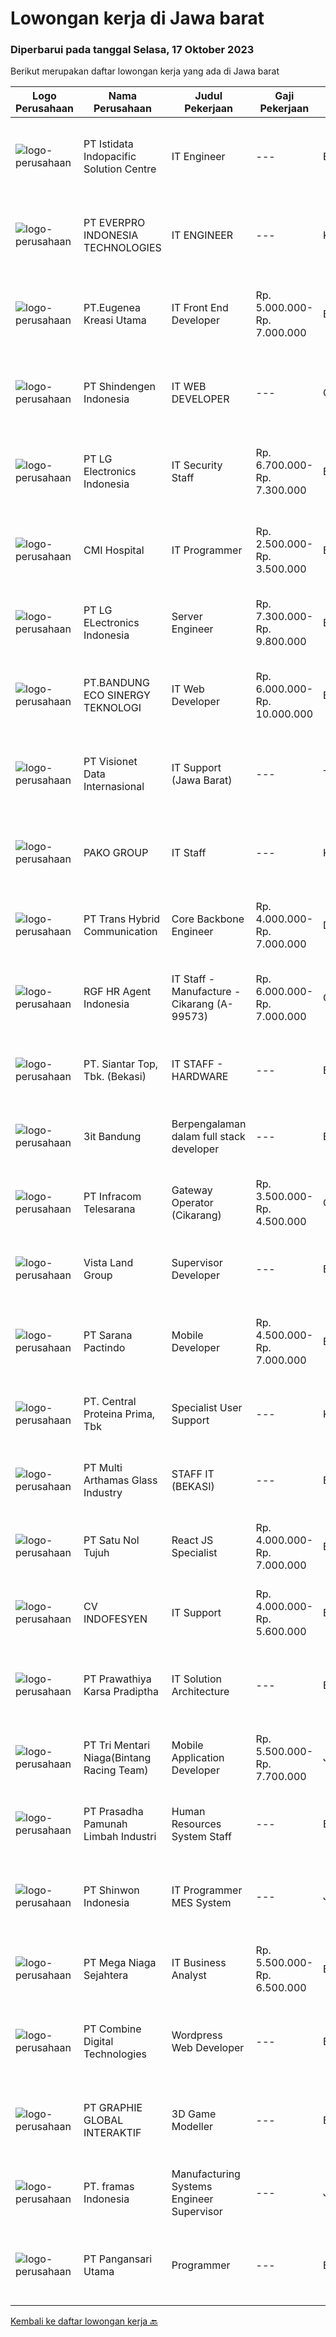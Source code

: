 
  # Lowongan kerja di Jawa barat

  ### Diperbarui pada tanggal Selasa, 17 Oktober 2023

  Berikut merupakan daftar lowongan kerja yang ada di Jawa barat

  |Logo Perusahaan | Nama Perusahaan | Judul Pekerjaan | Gaji Pekerjaan | Lokasi | Deskripsi | Tanggal diunggah | Pranala |
  | -------------- | --------------- | --------------- | --------- | --------- | -------------- | ------- | ----------- |
  |![logo-perusahaan](https://image-service-cdn.seek.com.au/d1bf0b6796507252bc7fdbbc608c29fe8470c521/ee4dce1061f3f616224767ad58cb2fc751b8d2dc)|PT Istidata Indopacific Solution Centre|IT Engineer|---|Bekasi|Kami membutuhkan manpower untuk posisi IT Engineer untuk ditempatkan di partner kami, perusahaan otomotif terkemuka di Indonesia.Tugas dan Tanggung...|Senin, 16 Oktober 2023|https://www.jobstreet.co.id/id/job/it-engineer-4499991?token=0~7de5e63e-6a39-4c63-8e96-614439640597&sectionRank=1&jobId=jobstreet-id-job-4499991|
|![logo-perusahaan](https://image-service-cdn.seek.com.au/ba4c83c398a8c41b78bec28ff60900515fbd5fe4/ee4dce1061f3f616224767ad58cb2fc751b8d2dc)|PT EVERPRO INDONESIA TECHNOLOGIES|IT ENGINEER|---|Karawang|Main job responsibilities:1. IT network management and operation and maintenance: Responsible for enterprise network construction and operation and...|Senin, 16 Oktober 2023|https://www.jobstreet.co.id/id/job/it-engineer-4496073?token=0~7de5e63e-6a39-4c63-8e96-614439640597&sectionRank=2&jobId=jobstreet-id-job-4496073|
|![logo-perusahaan](https://image-service-cdn.seek.com.au/80e2dfc8f2b6adcc7d1b8cbfb2d0e60c45da1c7e/ee4dce1061f3f616224767ad58cb2fc751b8d2dc)|PT.Eugenea Kreasi Utama|IT Front End Developer|Rp. 5.000.000-Rp. 7.000.000|Bekasi|Requirement :• Bachelor Degree (Sl) Degree in Technology/Technical/information System/ Other related educations.• Min 3 years working experience as a...|Senin, 16 Oktober 2023|https://www.jobstreet.co.id/id/job/it-front-end-developer-4500773?token=0~7de5e63e-6a39-4c63-8e96-614439640597&sectionRank=3&jobId=jobstreet-id-job-4500773|
|![logo-perusahaan](https://image-service-cdn.seek.com.au/d121309f75d99ddd16b6909b8467690dad72138b/ee4dce1061f3f616224767ad58cb2fc751b8d2dc)|PT Shindengen Indonesia|IT WEB DEVELOPER|---|Cikarang|Requirements Must bachelor degree computer/telecommunication Server side implementation experience (php, javaScript, etc) Able to create program with...|Senin, 16 Oktober 2023|https://www.jobstreet.co.id/id/job/it-web-developer-4500190?token=0~7de5e63e-6a39-4c63-8e96-614439640597&sectionRank=4&jobId=jobstreet-id-job-4500190|
|![logo-perusahaan](https://image-service-cdn.seek.com.au/eb4cc8f79c9f0232ec1921952f10057fed8a8d20/ee4dce1061f3f616224767ad58cb2fc751b8d2dc)|PT LG Electronics Indonesia|IT Security Staff|Rp. 6.700.000-Rp. 7.300.000|Bekasi|Monitor access to all systems and maintain access control on network and computer systems and document access authorization Maintenance and support of...|Jumat, 13 Oktober 2023|https://www.jobstreet.co.id/id/job/it-security-staff-4498541?token=0~7de5e63e-6a39-4c63-8e96-614439640597&sectionRank=5&jobId=jobstreet-id-job-4498541|
|![logo-perusahaan](https://image-service-cdn.seek.com.au/9c062f8420bd7d638d46f11020b5ea6ef3ad4a3e/ee4dce1061f3f616224767ad58cb2fc751b8d2dc)|CMI Hospital|IT Programmer|Rp. 2.500.000-Rp. 3.500.000|Bandung|berpendidikan di bidang IT/Komputer/Programmer/Web Developer atau yang relevan lulusan D3/D4/S1 menguasai bahasa pemrograman tinggi minimal 160 cm...|Senin, 16 Oktober 2023|https://www.jobstreet.co.id/id/job/it-programmer-4500732?token=0~7de5e63e-6a39-4c63-8e96-614439640597&sectionRank=6&jobId=jobstreet-id-job-4500732|
|![logo-perusahaan](https://image-service-cdn.seek.com.au/30af14e0ee088a8c2340c8a3650bce91102b806f/ee4dce1061f3f616224767ad58cb2fc751b8d2dc)|PT LG ELectronics Indonesia|Server Engineer|Rp. 7.300.000-Rp. 9.800.000|Bekasi|Job Description : Configure and managing servers of Operation System (Windows Server STD 2012, 2016 &amp; 2021, Red Hat Enterprise, Ubuntu) Designing...|Jumat, 13 Oktober 2023|https://www.jobstreet.co.id/id/job/server-engineer-4498503?token=0~7de5e63e-6a39-4c63-8e96-614439640597&sectionRank=7&jobId=jobstreet-id-job-4498503|
|![logo-perusahaan](https://image-service-cdn.seek.com.au/be82544d34f084b9d534799bc0c6b53ce8be4b90/ee4dce1061f3f616224767ad58cb2fc751b8d2dc)|PT.BANDUNG ECO SINERGY TEKNOLOGI|IT Web Developer|Rp. 6.000.000-Rp. 10.000.000|Bandung|Deskripsi PekerjaanTugas dan Tanggung Jawab: Mampu mengembangkan dan memelihara website Memberikan support kepada divisi lain sesuai dengan kebutuhan...|Senin, 16 Oktober 2023|https://www.jobstreet.co.id/id/job/it-web-developer-4500148?token=0~7de5e63e-6a39-4c63-8e96-614439640597&sectionRank=8&jobId=jobstreet-id-job-4500148|
|![logo-perusahaan](https://image-service-cdn.seek.com.au/84d23b3586ee4efd70ea62878095fcc6b1639e33/ee4dce1061f3f616224767ad58cb2fc751b8d2dc)|PT Visionet Data Internasional|IT Support (Jawa Barat)|---|Tasikmalaya|Tanggung Jawab Utama : Monitoring system, jaringan (server), desktop, dan network Melakukan troubleshooting jaringan, hardware dan software Maintain...|Jumat, 13 Oktober 2023|https://www.jobstreet.co.id/id/job/it-support-jawa-barat-4498501?token=0~7de5e63e-6a39-4c63-8e96-614439640597&sectionRank=9&jobId=jobstreet-id-job-4498501|
|![logo-perusahaan](https://image-service-cdn.seek.com.au/16de4c66e4a50569973c56d8dd70d0931b57155d/ee4dce1061f3f616224767ad58cb2fc751b8d2dc)|PAKO GROUP|IT Staff|---|Karawang|Job Description Develop applications, systems, and dashboard or create development in line with business needs. Explore new tools and technologies to...|Jumat, 13 Oktober 2023|https://www.jobstreet.co.id/id/job/it-staff-4498322?token=0~7de5e63e-6a39-4c63-8e96-614439640597&sectionRank=10&jobId=jobstreet-id-job-4498322|
|![logo-perusahaan](https://image-service-cdn.seek.com.au/b840937e07039af8a18dd59a41c83f90b7995796/ee4dce1061f3f616224767ad58cb2fc751b8d2dc)|PT Trans Hybrid Communication|Core Backbone Engineer|Rp. 4.000.000-Rp. 7.000.000|Depok|Requirement : Understanding Network Monitoring System [NMS], Routing Protocol such as BGP &amp; IGP [EIGRP/OSPF/IS-IS/RIP]. Have the ability to...|Senin, 16 Oktober 2023|https://www.jobstreet.co.id/id/job/core-backbone-engineer-4499445?token=0~7de5e63e-6a39-4c63-8e96-614439640597&sectionRank=11&jobId=jobstreet-id-job-4499445|
|![logo-perusahaan](https://image-service-cdn.seek.com.au/d5868152525c083dcbedb1aa22a408e592bdf7d2/ee4dce1061f3f616224767ad58cb2fc751b8d2dc)|RGF HR Agent Indonesia|IT Staff - Manufacture - Cikarang (A-99573)|Rp. 6.000.000-Rp. 7.000.000|Cikarang|About The Company: The working venue is in Cikarang. Our client is a Japanese Manufacturing company. Currently, they are looking for IT Staff. Job...|Jumat, 13 Oktober 2023|https://www.jobstreet.co.id/id/job/it-staff-manufacture-cikarang-a-99573-4497932?token=0~7de5e63e-6a39-4c63-8e96-614439640597&sectionRank=12&jobId=jobstreet-id-job-4497932|
|![logo-perusahaan](https://image-service-cdn.seek.com.au/981dc8998223478b8655e8a429be2aa8f21b6784/ee4dce1061f3f616224767ad58cb2fc751b8d2dc)|PT. Siantar Top, Tbk. (Bekasi)|IT STAFF - HARDWARE|---|Bekasi|Kualifikasi: Min. D3 / S1 Teknik Informatika, Teknologi Informasi, atau Ilmu Komputer. Usia 22 - 30 th. Memiliki pengalaman min. 2 tahun di bidang...|Rabu, 11 Oktober 2023|https://www.jobstreet.co.id/id/job/it-staff-hardware-4495196?token=0~7de5e63e-6a39-4c63-8e96-614439640597&sectionRank=13&jobId=jobstreet-id-job-4495196|
|![logo-perusahaan](https://image-service-cdn.seek.com.au/1f9d1733bab8aa54bb41f15f8616a8efe3678d26/ee4dce1061f3f616224767ad58cb2fc751b8d2dc)|3it Bandung|Berpengalaman dalam full stack developer|---|Bandung|Perusahaan kami berbasis di Bandung dan pelanggan kami berasal dari Perancis dan Eropa. Kami mencari full stack developer yang berpengalaman untuk...|Senin, 16 Oktober 2023|https://www.jobstreet.co.id/id/job/berpengalaman-dalam-full-stack-developer-4499210?token=0~7de5e63e-6a39-4c63-8e96-614439640597&sectionRank=14&jobId=jobstreet-id-job-4499210|
|![logo-perusahaan](https://image-service-cdn.seek.com.au/6bd4f67f94818fb9538e5152fc17e20140333df6/ee4dce1061f3f616224767ad58cb2fc751b8d2dc)|PT Infracom Telesarana|Gateway Operator (Cikarang)|Rp. 3.500.000-Rp. 4.500.000|Cikarang|Responsibilities: Handle incoming call and customer complaint Provide accurate information to customers Contact prospective customer Network...|Jumat, 13 Oktober 2023|https://www.jobstreet.co.id/id/job/gateway-operator-cikarang-4498608?token=0~7de5e63e-6a39-4c63-8e96-614439640597&sectionRank=15&jobId=jobstreet-id-job-4498608|
|![logo-perusahaan](https://image-service-cdn.seek.com.au/a0c575ebc909e3ba80d119faf04bae9183d254af/ee4dce1061f3f616224767ad58cb2fc751b8d2dc)|Vista Land Group|Supervisor Developer|---|Bekasi|JOB DESC Melakukan supervisi sebagai pelaksana &amp; pengawas proyek Memiliki kemampuan koordinasi dan komunikasi dengan kontraktor, surveyor &amp;...|Senin, 16 Oktober 2023|https://www.jobstreet.co.id/id/job/supervisor-developer-4499370?token=0~7de5e63e-6a39-4c63-8e96-614439640597&sectionRank=16&jobId=jobstreet-id-job-4499370|
|![logo-perusahaan](https://image-service-cdn.seek.com.au/98982338245954acade7338ecccff8adaf4bc449/ee4dce1061f3f616224767ad58cb2fc751b8d2dc)|PT Sarana Pactindo|Mobile Developer|Rp. 4.500.000-Rp. 7.000.000|Bandung|Kualifikasi : Memiliki pengalaman mobile developer minimal 1 tahun Memahami Computer Science Memahami pengembangan produk pada Android dan iOS Dapat...|Senin, 16 Oktober 2023|https://www.jobstreet.co.id/id/job/mobile-developer-4500316?token=0~7de5e63e-6a39-4c63-8e96-614439640597&sectionRank=17&jobId=jobstreet-id-job-4500316|
|![logo-perusahaan](https://image-service-cdn.seek.com.au/7e5d2445584e8eaf7dc5ab6fa7b696aaf8f2833d/ee4dce1061f3f616224767ad58cb2fc751b8d2dc)|PT. Central Proteina Prima, Tbk|Specialist User Support|---|Karawang|We are leading Aquaculture Company, is now Hiring Specialist User Support roleRequirements : Minimum S1 (Information of Technology or other related...|Kamis, 12 Oktober 2023|https://www.jobstreet.co.id/id/job/specialist-user-support-4497748?token=0~7de5e63e-6a39-4c63-8e96-614439640597&sectionRank=18&jobId=jobstreet-id-job-4497748|
|![logo-perusahaan](https://image-service-cdn.seek.com.au/63c23608a548a9f32ca37b1177f7cf52ab722b8f/ee4dce1061f3f616224767ad58cb2fc751b8d2dc)|PT Multi Arthamas Glass Industry|STAFF IT (BEKASI)|---|Bekasi|Kualifikasi:- Berusia sekitar 24 - 34 tahun- Berpengalaman minimal 2 tahun- Pendidikan min. D3/S1 Teknik Informatika/Sistem Informasi, dengan IPK min...|Senin, 09 Oktober 2023|https://www.jobstreet.co.id/id/job/staff-it-bekasi-4493249?token=0~7de5e63e-6a39-4c63-8e96-614439640597&sectionRank=19&jobId=jobstreet-id-job-4493249|
|![logo-perusahaan](https://image-service-cdn.seek.com.au/ac1f0f1c4b4771705887f5d7ceecbff51026a492/ee4dce1061f3f616224767ad58cb2fc751b8d2dc)|PT Satu Nol Tujuh|React JS Specialist|Rp. 4.000.000-Rp. 7.000.000|Bandung|Your responsibilities include: Develop codes and scripts for applications Perform application design and programming Plan and monitor web applications...|Sabtu, 14 Oktober 2023|https://www.jobstreet.co.id/id/job/react-js-specialist-4499074?token=0~7de5e63e-6a39-4c63-8e96-614439640597&sectionRank=20&jobId=jobstreet-id-job-4499074|
|![logo-perusahaan](https://image-service-cdn.seek.com.au/f08f21a204cbd79c7e6f913f86aa275fe65e5c2a/ee4dce1061f3f616224767ad58cb2fc751b8d2dc)|CV INDOFESYEN|IT Support|Rp. 4.000.000-Rp. 5.600.000|Bogor|Job Description : Monitoring jaringan internal dan traffic internet dari provider Monitoring jaringan wifi dan memastikan semua perangkat terkoneksi...|Jumat, 06 Oktober 2023|https://www.jobstreet.co.id/id/job/it-support-4489561?token=0~7de5e63e-6a39-4c63-8e96-614439640597&sectionRank=21&jobId=jobstreet-id-job-4489561|
|![logo-perusahaan](https://image-service-cdn.seek.com.au/25f275779d2d36a25f086ac9b1c5b5be868683f6/ee4dce1061f3f616224767ad58cb2fc751b8d2dc)|PT Prawathiya Karsa Pradiptha|IT Solution Architecture|---|Bekasi|SOLUTION ARCHITECTResponsibilities Work with customers to design a solution that meets customers specific needs.  Propose suggestions and best...|Selasa, 10 Oktober 2023|https://www.jobstreet.co.id/id/job/it-solution-architecture-4493864?token=0~7de5e63e-6a39-4c63-8e96-614439640597&sectionRank=22&jobId=jobstreet-id-job-4493864|
|![logo-perusahaan](https://image-service-cdn.seek.com.au/15fd8c2dd19d01fe938a4636fac1367e25fc4d2f/ee4dce1061f3f616224767ad58cb2fc751b8d2dc)|PT Tri Mentari Niaga(Bintang Racing Team)|Mobile Application Developer|Rp. 5.500.000-Rp. 7.700.000|Jawa Barat|Job Responsibilities:1. Designing, developing, and maintaining mobile applications for Android, iOS, and Windows platforms with seamless communication...|Selasa, 10 Oktober 2023|https://www.jobstreet.co.id/id/job/mobile-application-developer-4490059?token=0~7de5e63e-6a39-4c63-8e96-614439640597&sectionRank=23&jobId=jobstreet-id-job-4490059|
|![logo-perusahaan](https://image-service-cdn.seek.com.au/25a6fbb88575ffdf0fdea4ba6eb1bf44f998d6ee/ee4dce1061f3f616224767ad58cb2fc751b8d2dc)|PT Prasadha Pamunah Limbah Industri|Human Resources System Staff|---|Bogor|Basic Job PurposeCollect data and analyzes it to improve HR process, work with HR team for generate, design and implement HRISResponsibilities:...|Rabu, 11 Oktober 2023|https://www.jobstreet.co.id/id/job/human-resources-system-staff-4496127?token=0~7de5e63e-6a39-4c63-8e96-614439640597&sectionRank=24&jobId=jobstreet-id-job-4496127|
|![logo-perusahaan](https://image-service-cdn.seek.com.au/fb11306698de1794c3a5600656811140ec932b7d/ee4dce1061f3f616224767ad58cb2fc751b8d2dc)|PT Shinwon Indonesia|IT Programmer MES System|---|Jawa Barat|Menguasai Bahasa Pemrograman Dasar SQL, Oracle, Java, HTML, IoT Mengerti Algoritma Pemograman Mampu bekerja individu atau team Mampu bekerja mencapai...|Rabu, 11 Oktober 2023|https://www.jobstreet.co.id/id/job/it-programmer-mes-system-4495158?token=0~7de5e63e-6a39-4c63-8e96-614439640597&sectionRank=25&jobId=jobstreet-id-job-4495158|
|![logo-perusahaan](https://image-service-cdn.seek.com.au/2fe7213d040973afae4b490471abcfbe148c0c5b/ee4dce1061f3f616224767ad58cb2fc751b8d2dc)|PT Mega Niaga Sejahtera|IT Business Analyst|Rp. 5.500.000-Rp. 6.500.000|Bogor|Job Descriptions: Elevate business processes, anticipating requirements, uncovering areas for improvement, and developing operational solutions....|Kamis, 12 Oktober 2023|https://www.jobstreet.co.id/id/job/it-business-analyst-4496538?token=0~7de5e63e-6a39-4c63-8e96-614439640597&sectionRank=26&jobId=jobstreet-id-job-4496538|
|![logo-perusahaan](https://image-service-cdn.seek.com.au/b50447ba3358e702c770ff1152cf12f060b25d7a/ee4dce1061f3f616224767ad58cb2fc751b8d2dc)|PT Combine Digital Technologies|Wordpress Web Developer|---|Bekasi|Kami mencari tenaga profesional dengan talenta dalam mendesain dan membangun website dengan menggunakan Wordpress dan Elementor ataupun tools website...|Kamis, 12 Oktober 2023|https://www.jobstreet.co.id/id/job/wordpress-web-developer-4496441?token=0~7de5e63e-6a39-4c63-8e96-614439640597&sectionRank=27&jobId=jobstreet-id-job-4496441|
|![logo-perusahaan](https://image-service-cdn.seek.com.au/f9a751ea24d68e4658d0eb7882e2db58a9b95cb0/ee4dce1061f3f616224767ad58cb2fc751b8d2dc)|PT GRAPHIE GLOBAL INTERAKTIF|3D Game Modeller|---|Bali|Job Responsibilities: Creating 3D Model character for game Smoothing a 3D file Editing 3D File UV Unwrap texturing Humanoid Rigging Required Software...|Selasa, 03 Oktober 2023|https://www.jobstreet.co.id/id/job/3d-game-modeller-4486438?token=0~7de5e63e-6a39-4c63-8e96-614439640597&sectionRank=28&jobId=jobstreet-id-job-4486438|
|![logo-perusahaan](https://image-service-cdn.seek.com.au/ec478d8df16fdd7fd9ba18411d8a4ad907a00ee2/ee4dce1061f3f616224767ad58cb2fc751b8d2dc)|PT. framas Indonesia|Manufacturing Systems Engineer Supervisor|---|Jawa Barat|Job Description: Administration of MES terminal computers in the MES Desktop application Interface between the MES project team and all involved...|Rabu, 11 Oktober 2023|https://www.jobstreet.co.id/id/job/manufacturing-systems-engineer-supervisor-4496482?token=0~7de5e63e-6a39-4c63-8e96-614439640597&sectionRank=29&jobId=jobstreet-id-job-4496482|
|![logo-perusahaan](https://image-service-cdn.seek.com.au/ee0108ebc410d0f6c78090132aad700a74f08c53/ee4dce1061f3f616224767ad58cb2fc751b8d2dc)|PT Pangansari Utama|Programmer|---|Bekasi|Pangansari Group adalah perusahaan catering yang terintegrasi dengan industri makanan, distribusi dan retail yang beroperasi di Indonesia mulai dari...|Rabu, 11 Oktober 2023|https://www.jobstreet.co.id/id/job/programmer-4495327?token=0~7de5e63e-6a39-4c63-8e96-614439640597&sectionRank=30&jobId=jobstreet-id-job-4495327|


  [Kembali ke daftar lowongan kerja 🔙](../README.md#daftar-lowongan-kerja)
  